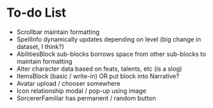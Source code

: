 # To-do List

- Scrollbar maintain formatting
- SpellInfo dynamically updates depending on level (big change in dataset, I think?)
- AbilitiesBlock sub-blocks borrows space from other sub-blocks to maintain formatting
- Alter character data based on feats, talents, etc (is a slog)
- ItemsBlock (basic / write-in) OR put block into Narrative?
- Avatar upload / chooser somewhere
- Icon relationship modal / pop-up using image
- SorcererFamiliar has permanent / random button
